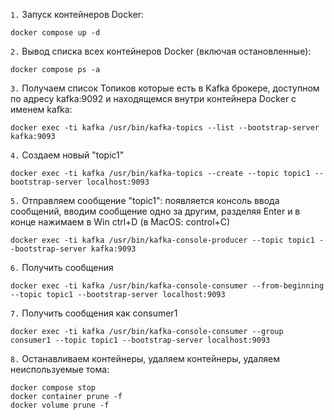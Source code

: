 `1.` Запуск контейнеров Docker:
```shell
docker compose up -d
```

`2.` Вывод списка всех контейнеров Docker (включая остановленные):
```shell
docker compose ps -a
```

`3.` Получаем список Топиков которые есть в Kafka брокере, доступном по адресу kafka:9092 и находящемся внутри контейнера Docker с именем kafka:
```shell
docker exec -ti kafka /usr/bin/kafka-topics --list --bootstrap-server kafka:9093
```

`4.` Создаем новый "topic1"
```shell
docker exec -ti kafka /usr/bin/kafka-topics --create --topic topic1 --bootstrap-server localhost:9093
```

`5.` Отправляем сообщение "topic1": появляется консоль ввода сообщений, вводим сообщение одно за другим, разделяя Enter и в конце нажимаем в Win ctrl+D (в MacOS: control+C)
```shell
docker exec -ti kafka /usr/bin/kafka-console-producer --topic topic1 --bootstrap-server kafka:9093
```

`6.` Получить сообщения
```shell
docker exec -ti kafka /usr/bin/kafka-console-consumer --from-beginning --topic topic1 --bootstrap-server localhost:9093
```

`7.` Получить сообщения как consumer1
```shell
docker exec -ti kafka /usr/bin/kafka-console-consumer --group consumer1 --topic topic1 --bootstrap-server localhost:9093 
```

`8.` Останавливаем контейнеры, удаляем контейнеры, удаляем неиспользуемые тома:
```shell
docker compose stop
docker container prune -f
docker volume prune -f
```
